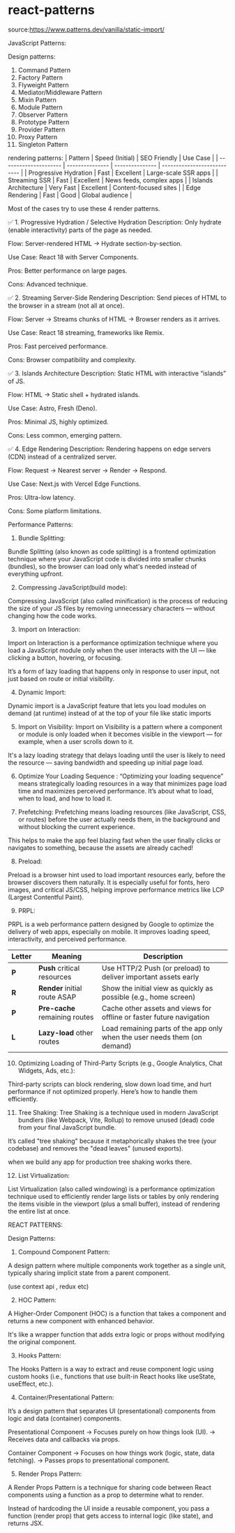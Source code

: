 # react-patterns

source:https://www.patterns.dev/vanilla/static-import/

JavaScript Patterns:

Design patterns:
  1. Command Pattern
  2. Factory Pattern
  3. Flyweight Pattern
  4. Mediator/Middleware Pattern
  5. Mixin Pattern
  6. Module Pattern
  7. Observer Pattern
  8. Prototype Pattern
  9. Provider Pattern
  10. Proxy Pattern
  11. Singleton Pattern

rendering patterns:
| Pattern               | Speed (Initial) | SEO Friendly    | Use Case                    |
| --------------------- | --------------- | --------------- | --------------------------- |
| Progressive Hydration | Fast            | Excellent       | Large-scale SSR apps        |
| Streaming SSR         | Fast            | Excellent       | News feeds, complex apps    |
| Islands Architecture  | Very Fast       | Excellent       | Content-focused sites       |
| Edge Rendering        | Fast            | Good            | Global audience             |

Most of the cases try to use these 4 render patterns.


✅ 1. Progressive Hydration / Selective Hydration
Description: Only hydrate (enable interactivity) parts of the page as needed.

Flow: Server-rendered HTML → Hydrate section-by-section.

Use Case: React 18 with Server Components.

Pros: Better performance on large pages.

Cons: Advanced technique.

✅ 2. Streaming Server-Side Rendering
Description: Send pieces of HTML to the browser in a stream (not all at once).

Flow: Server → Streams chunks of HTML → Browser renders as it arrives.

Use Case: React 18 streaming, frameworks like Remix.

Pros: Fast perceived performance.

Cons: Browser compatibility and complexity.

✅ 3. Islands Architecture
Description: Static HTML with interactive “islands” of JS.

Flow: HTML → Static shell + hydrated islands.

Use Case: Astro, Fresh (Deno).

Pros: Minimal JS, highly optimized.

Cons: Less common, emerging pattern.

✅ 4. Edge Rendering
Description: Rendering happens on edge servers (CDN) instead of a centralized server.

Flow: Request → Nearest server → Render → Respond.

Use Case: Next.js with Vercel Edge Functions.

Pros: Ultra-low latency.

Cons: Some platform limitations.


Performance Patterns:
1. Bundle Splitting:

Bundle Splitting (also known as code splitting) is a frontend optimization technique where your JavaScript code is divided into smaller chunks (bundles), so the browser can load only what's needed instead of everything upfront.

2. Compressing JavaScript(build mode):

Compressing JavaScript (also called minification) is the process of reducing the size of your JS files by removing unnecessary characters — without changing how the code works.

3. Import on Interaction:

Import on Interaction is a performance optimization technique where you load a JavaScript module only when the user interacts with the UI — like clicking a button, hovering, or focusing.

It’s a form of lazy loading that happens only in response to user input, not just based on route or initial visibility.

4. Dynamic Import:

Dynamic import is a JavaScript feature that lets you load modules on demand (at runtime) instead of at the top of your file like static imports

5.  Import on Visibility:
Import on Visibility is a pattern where a component or module is only loaded when it becomes visible in the viewport — for example, when a user scrolls down to it.

It's a lazy loading strategy that delays loading until the user is likely to need the resource — saving bandwidth and speeding up initial page load.

6. Optimize Your Loading Sequence :
“Optimizing your loading sequence” means strategically loading resources in a way that minimizes page load time and maximizes perceived performance. It’s about what to load, when to load, and how to load it.

7. Prefetching:
Prefetching means loading resources (like JavaScript, CSS, or routes) before the user actually needs them, in the background and without blocking the current experience.

This helps to make the app feel blazing fast when the user finally clicks or navigates to something, because the assets are already cached!

8. Preload:

Preload is a browser hint used to load important resources early, before the browser discovers them naturally. It is especially useful for fonts, hero images, and critical JS/CSS, helping improve performance metrics like LCP (Largest Contentful Paint).

9. PRPL:

PRPL is a web performance pattern designed by Google to optimize the delivery of web apps, especially on mobile. It improves loading speed, interactivity, and perceived performance.

| Letter | Meaning                        | Description                                                               |
| ------ | ------------------------------ | ------------------------------------------------------------------------- |
| **P**  | **Push** critical resources    | Use HTTP/2 Push (or preload) to deliver important assets early            |
| **R**  | **Render** initial route ASAP  | Show the initial view as quickly as possible (e.g., home screen)          |
| **P**  | **Pre-cache** remaining routes | Cache other assets and views for offline or faster future navigation      |
| **L**  | **Lazy-load** other routes     | Load remaining parts of the app only when the user needs them (on demand) |

10. Optimizing Loading of Third-Party Scripts (e.g., Google Analytics, Chat Widgets, Ads, etc.):

Third-party scripts can block rendering, slow down load time, and hurt performance if not optimized properly. Here’s how to handle them efficiently.

<!-- Loads in parallel, executes ASAP (not in order) -->
<script src="https://example.com/analytics.js" async></script>

<!-- Loads in parallel, executes after HTML parsing (in order) -->
<script src="https://example.com/chat.js" defer></script>

11.  Tree Shaking:
Tree Shaking is a technique used in modern JavaScript bundlers (like Webpack, Vite, Rollup) to remove unused (dead) code from your final JavaScript bundle.

It’s called "tree shaking" because it metaphorically shakes the tree (your codebase) and removes the "dead leaves" (unused exports).

when we build any app for production tree shaking works there.

12. List Virtualization:

List Virtualization (also called windowing) is a performance optimization technique used to efficiently render large lists or tables by only rendering the items visible in the viewport (plus a small buffer), instead of rendering the entire list at once.

REACT PATTERNS:

Design Patterns:

1. Compound Component Pattern:

A design pattern where multiple components work together as a single unit, typically sharing implicit state from a parent component. 

(use context api , redux etc)

2. HOC Pattern:

A Higher-Order Component (HOC) is a function that takes a component and returns a new component with enhanced behavior.

It's like a wrapper function that adds extra logic or props without modifying the original component.

3. Hooks Pattern:

The Hooks Pattern is a way to extract and reuse component logic using custom hooks (i.e., functions that use built-in React hooks like useState, useEffect, etc.).

4. Container/Presentational Pattern:

It’s a design pattern that separates UI (presentational) components from logic and data (container) components.

Presentational Component
→ Focuses purely on how things look (UI).
→ Receives data and callbacks via props.

Container Component
→ Focuses on how things work (logic, state, data fetching).
→ Passes props to presentational component.

5. Render Props Pattern:

A Render Props Pattern is a technique for sharing code between React components using a function as a prop to determine what to render.

Instead of hardcoding the UI inside a reusable component, you pass a function (render prop) that gets access to internal logic (like state), and returns JSX.
